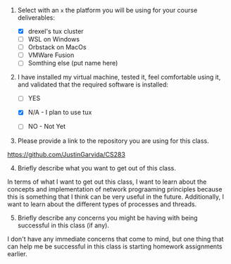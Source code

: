 1. Select with an `x` the platform you will be using for your course deliverables:

    - [x] drexel's tux cluster
    - [ ] WSL on Windows
    - [ ] Orbstack on MacOs
    - [ ] VMWare Fusion
    - [ ] Somthing else (put name here)

2. I have installed my virtual machine, tested it, feel comfortable using it, and validated that the required software is installed:

    - [ ] YES
    - [x] N/A - I plan to use tux
    - [ ] NO - Not Yet


3. Please provide a link to the repository you are using for this class.
	
 https://github.com/JustinGarvida/CS283

4. Briefly describe what you want to get out of this class.
	
 In terms of what I want to get out this class, I want to learn about the concepts and implementation of network
	prograaming principles because this is something that I think can be very useful in the future. Additionally, I want
	to learn about the different types of processes and threads.

5. Briefly describe any concerns you might be having with being successful in this class (if any).
	
 I don't have any immediate concerns that come to mind, but one thing that can help me be successful in this class is
	starting homework assignments earlier.
